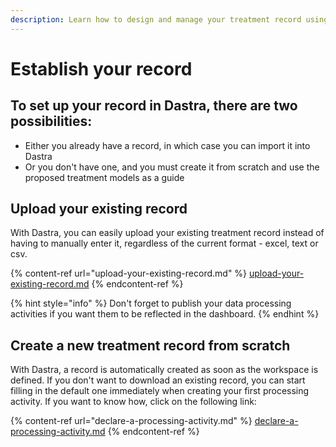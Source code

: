 ```yaml
---
description: Learn how to design and manage your treatment record using Dastra.
---
```


# Establish your record

## To set up your record in Dastra, there are two possibilities:

* Either you already have a record, in which case you can import it into Dastra&#x20;
* Or you don't have one, and you must create it from scratch and use the proposed treatment models as a guide

## Upload your existing record

With Dastra, you can easily upload your existing treatment record instead of having to manually enter it, regardless of the current format - excel, text or csv.

{% content-ref url="upload-your-existing-record.md" %}
[upload-your-existing-record.md](upload-your-existing-record.md)
{% endcontent-ref %}

{% hint style="info" %}
Don't forget to publish your data processing activities if you want them to be reflected in the dashboard.
{% endhint %}

## Create a new treatment record from scratch

With Dastra, a record is automatically created as soon as the workspace is defined. If you don't want to download an existing record, you can start filling in the default one immediately when creating your first processing activity. If you want to know how, click on the following link:

{% content-ref url="declare-a-processing-activity.md" %}
[declare-a-processing-activity.md](declare-a-processing-activity.md)
{% endcontent-ref %}
